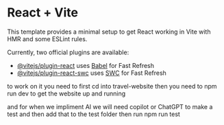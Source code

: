 # React + Vite

This template provides a minimal setup to get React working in Vite with HMR and some ESLint rules.

Currently, two official plugins are available:

- [@vitejs/plugin-react](https://github.com/vitejs/vite-plugin-react/blob/main/packages/plugin-react/README.md) uses [Babel](https://babeljs.io/) for Fast Refresh
- [@vitejs/plugin-react-swc](https://github.com/vitejs/vite-plugin-react-swc) uses [SWC](https://swc.rs/) for Fast Refresh


to work on it you need to first cd into travel-website
then you need to npm run dev to get the website up and running 

and for when we impliment AI we will need copilot or ChatGPT to make a test
and then add that to the test folder
 then run npm run test

